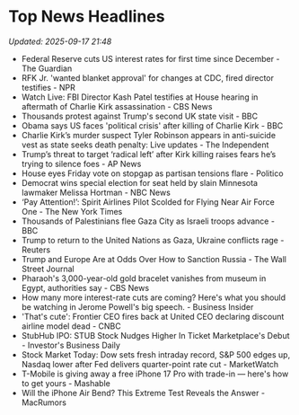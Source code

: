# Top News Headlines

_Updated: 2025-09-17 21:48_

- Federal Reserve cuts US interest rates for first time since December - The Guardian
- RFK Jr. 'wanted blanket approval' for changes at CDC, fired director testifies - NPR
- Watch Live: FBI Director Kash Patel testifies at House hearing in aftermath of Charlie Kirk assassination - CBS News
- Thousands protest against Trump's second UK state visit - BBC
- Obama says US faces 'political crisis' after killing of Charlie Kirk - BBC
- Charlie Kirk’s murder suspect Tyler Robinson appears in anti-suicide vest as state seeks death penalty: Live updates - The Independent
- Trump’s threat to target ‘radical left’ after Kirk killing raises fears he’s trying to silence foes - AP News
- House eyes Friday vote on stopgap as partisan tensions flare - Politico
- Democrat wins special election for seat held by slain Minnesota lawmaker Melissa Hortman - NBC News
- ‘Pay Attention!’: Spirit Airlines Pilot Scolded for Flying Near Air Force One - The New York Times
- Thousands of Palestinians flee Gaza City as Israeli troops advance - BBC
- Trump to return to the United Nations as Gaza, Ukraine conflicts rage - Reuters
- Trump and Europe Are at Odds Over How to Sanction Russia - The Wall Street Journal
- Pharaoh's 3,000-year-old gold bracelet vanishes from museum in Egypt, authorities say - CBS News
- How many more interest-rate cuts are coming? Here's what you should be watching in Jerome Powell's big speech. - Business Insider
- 'That's cute': Frontier CEO fires back at United CEO declaring discount airline model dead - CNBC
- StubHub IPO: STUB Stock Nudges Higher In Ticket Marketplace's Debut - Investor's Business Daily
- Stock Market Today: Dow sets fresh intraday record, S&P 500 edges up, Nasdaq lower after Fed delivers quarter-point rate cut - MarketWatch
- T-Mobile is giving away a free iPhone 17 Pro with trade-in — here's how to get yours - Mashable
- Will the iPhone Air Bend? This Extreme Test Reveals the Answer - MacRumors
